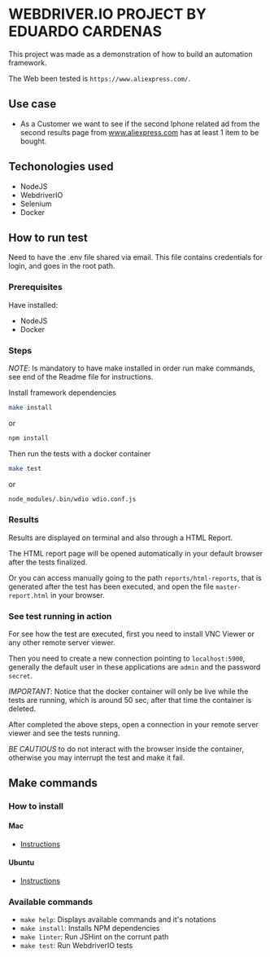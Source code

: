 # WEBDRIVER.IO PROJECT BY EDUARDO CARDENAS

This project was made as a demonstration of how to build an automation framework.

The Web been tested is `https://www.aliexpress.com/`.

## Use case

- As a Customer we want to see if the second Iphone related ad from the second results page from www.aliexpress.com has at least 1 item to be bought.

## Techonologies used

- NodeJS
- WebdriverIO
- Selenium
- Docker

## How to run test

Need to have the .env file shared via email. This file contains credentials for login, and goes in the root path.

### Prerequisites

Have installed:

- NodeJS
- Docker

### Steps

*NOTE*: Is mandatory to have make installed in order run make commands, see end of the Readme file for instructions.

Install framework dependencies

```bash
make install
```

or

```bash
npm install
```

Then run the tests with a docker container

```bash
make test
```

or

```bash
node_modules/.bin/wdio wdio.conf.js
```

### Results

Results are displayed on terminal and also through a HTML Report.

The HTML report page will be opened automatically in your default browser after the tests finalized.

Or you can access manually going to the path `reports/html-reports`, that is generated after the test has been executed, and open the file `master-report.html` in your browser.

### See test running in action

For see how the test are executed, first you need to install VNC Viewer or any other remote server viewer.

Then you need to create a new connection pointing to `localhost:5900`, generally the default user in these applications are `admin` and the password `secret`.

*IMPORTANT*: Notice that the docker container will only be live while the tests are running, which is around 50 sec, after that time the container is deleted.

After completed the above steps, open a connection in your remote server viewer and see the tests running.

*BE CAUTIOUS* to do not interact with the browser inside the container, otherwise you may interrupt the test and make it fail.

## Make commands

### How to install

#### Mac

- [Instructions](https://stackoverflow.com/questions/10265742/how-to-install-make-and-gcc-on-a-mac)

#### Ubuntu

- [Instructions](https://www.google.com/url?sa=t&rct=j&q=&esrc=s&source=web&cd=1&cad=rja&uact=8&ved=2ahUKEwjh6Mbly6vnAhVdIbkGHXPyDEwQFjAAegQIAxAB&url=https%3A%2F%2Faskubuntu.com%2Fquestions%2F161104%2Fhow-do-i-install-make&usg=AOvVaw3oPL4IotYsCETXUvxfzkD0)

### Available commands

- `make help`: Displays available commands and it's notations
- `make install`: Installs NPM dependencies
- `make linter`: Run JSHint on the corrunt path
- `make test`: Run WebdriverIO tests
